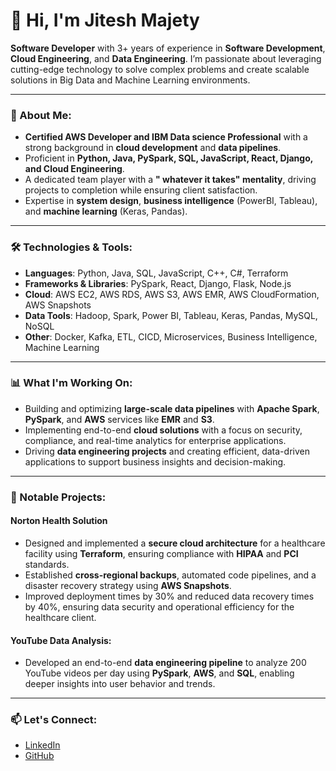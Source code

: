 
# 👋 Hi, I'm Jitesh Majety

**Software Developer** with 3+ years of experience in **Software Development**, **Cloud Engineering**, and **Data Engineering**. I’m passionate about leveraging cutting-edge technology to solve complex problems and create scalable solutions in Big Data and Machine Learning environments.

---

### 🚀 About Me:
- **Certified AWS Developer and IBM Data science Professional** with a strong background in **cloud development** and **data pipelines**.
- Proficient in **Python, Java, PySpark, SQL, JavaScript, React, Django, and Cloud Engineering**.
- A dedicated team player with a **" whatever it takes" mentality**, driving projects to completion while ensuring client satisfaction.
- Expertise in **system design**, **business intelligence** (PowerBI, Tableau), and **machine learning** (Keras, Pandas).

---

### 🛠️ Technologies & Tools:
- **Languages**: Python, Java, SQL, JavaScript, C++, C#, Terraform
- **Frameworks & Libraries**: PySpark, React, Django, Flask, Node.js
- **Cloud**: AWS EC2, AWS RDS, AWS S3, AWS EMR, AWS CloudFormation, AWS Snapshots
- **Data Tools**: Hadoop, Spark, Power BI, Tableau, Keras, Pandas, MySQL, NoSQL
- **Other**: Docker, Kafka, ETL, CICD, Microservices, Business Intelligence, Machine Learning

---

### 📊 What I'm Working On:
- Building and optimizing **large-scale data pipelines** with **Apache Spark**, **PySpark**, and **AWS** services like **EMR** and **S3**.
- Implementing end-to-end **cloud solutions** with a focus on security, compliance, and real-time analytics for enterprise applications.
- Driving **data engineering projects** and creating efficient, data-driven applications to support business insights and decision-making.

---

### 💼 Notable Projects:

#### **Norton Health Solution**
- Designed and implemented a **secure cloud architecture** for a healthcare facility using **Terraform**, ensuring compliance with **HIPAA** and **PCI** standards.
- Established **cross-regional backups**, automated code pipelines, and a disaster recovery strategy using **AWS Snapshots**.
- Improved deployment times by 30% and reduced data recovery times by 40%, ensuring data security and operational efficiency for the healthcare client.

#### **YouTube Data Analysis**: 
- Developed an end-to-end **data engineering pipeline** to analyze 200 YouTube videos per day using **PySpark**, **AWS**, and **SQL**, enabling deeper insights into user behavior and trends.

---

### 📫 Let's Connect:
- [LinkedIn](https://www.linkedin.com/in/jitesh-majety/)
- [GitHub](https://github.com/jmajety-lab)
